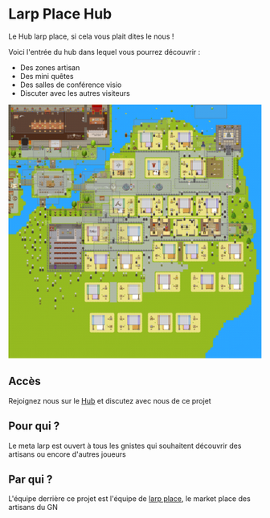 # Larp Place Hub

Le Hub larp place, si cela vous plait dites le nous !

Voici l'entrée du hub dans lequel vous pourrez découvrir : 
 - Des zones artisan
 - Des mini quêtes
 - Des salles de conférence visio
 - Discuter avec les autres visiteurs

![map](./map.png)

## Accès

Rejoignez nous sur le [Hub](https://event.larp-place.com/) et discutez avec nous de ce projet

## Pour qui ?

Le meta larp est ouvert à tous les gnistes qui souhaitent découvrir des artisans ou encore d'autres joueurs

## Par qui ?

L'équipe derrière ce projet est l'équipe de [larp place](https://www.larp-place.com), le market place des artisans du GN
